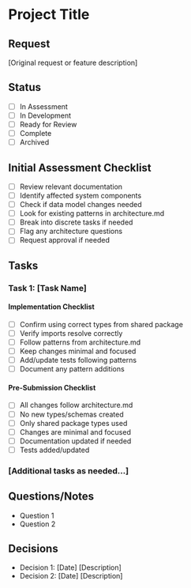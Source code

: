 # Project Title

## Request
[Original request or feature description]

## Status
- [ ] In Assessment
- [ ] In Development
- [ ] Ready for Review
- [ ] Complete
- [ ] Archived

## Initial Assessment Checklist
- [ ] Review relevant documentation
- [ ] Identify affected system components
- [ ] Check if data model changes needed
- [ ] Look for existing patterns in architecture.md
- [ ] Break into discrete tasks if needed
- [ ] Flag any architecture questions
- [ ] Request approval if needed

## Tasks

### Task 1: [Task Name]
#### Implementation Checklist
- [ ] Confirm using correct types from shared package
- [ ] Verify imports resolve correctly
- [ ] Follow patterns from architecture.md
- [ ] Keep changes minimal and focused
- [ ] Add/update tests following patterns
- [ ] Document any pattern additions

#### Pre-Submission Checklist
- [ ] All changes follow architecture.md
- [ ] No new types/schemas created
- [ ] Only shared package types used
- [ ] Changes are minimal and focused
- [ ] Documentation updated if needed
- [ ] Tests added/updated

### [Additional tasks as needed...]

## Questions/Notes
- Question 1
- Question 2

## Decisions
- Decision 1: [Date] [Description]
- Decision 2: [Date] [Description]
